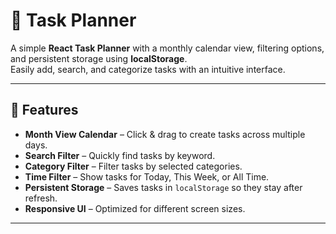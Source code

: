 # 📅 Task Planner

A simple **React Task Planner** with a monthly calendar view, filtering options, and persistent storage using **localStorage**.  
Easily add, search, and categorize tasks with an intuitive interface.

---

## 🚀 Features
- **Month View Calendar** – Click & drag to create tasks across multiple days.
- **Search Filter** – Quickly find tasks by keyword.
- **Category Filter** – Filter tasks by selected categories.
- **Time Filter** – Show tasks for Today, This Week, or All Time.
- **Persistent Storage** – Saves tasks in `localStorage` so they stay after refresh.
- **Responsive UI** – Optimized for different screen sizes.

---
